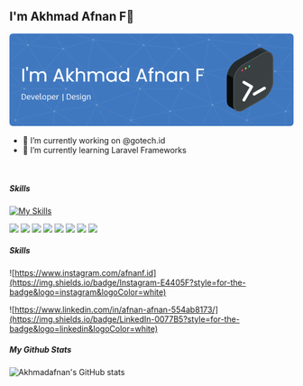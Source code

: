 ## I'm Akhmad Afnan F👋

![akhmadafnan](img\github-header-image.png)

- 🔭 I’m currently working on @gotech.id
- 🌱 I’m currently learning Laravel Frameworks

<br>

##### Skills

[![My Skills](https://skillicons.dev/icons?i=html,css,js,php,laravel&theme=light)](https://skillicons.dev)

<img src="https://img.shields.io/badge/ChatGPT-74aa9c?style=for-the-badge&logo=openai&logoColor=white"  />
<img src="https://img.shields.io/badge/github%20copilot-000000?style=for-the-badge&logo=githubcopilot&logoColor=white"  />
<img src="https://img.shields.io/badge/Canva-%2300C4CC.svg?&style=for-the-badge&logo=Canva&logoColor=white"  />
<img src="https://img.shields.io/badge/Figma-F24E1E?style=for-the-badge&logo=figma&logoColor=white"  />
<img src="https://img.shields.io/badge/Bootstrap-563D7C?style=for-the-badge&logo=bootstrap&logoColor=white"  />
<img src="https://img.shields.io/badge/Codeigniter-EF4223?style=for-the-badge&logo=codeigniter&logoColor=white"  />
<img src="https://img.shields.io/badge/livewire-4e56a6?style=for-the-badge&logo=livewire&logoColor=white"  />
<img src="https://img.shields.io/badge/Tailwind_CSS-38B2AC?style=for-the-badge&logo=tailwind-css&logoColor=white"  />

##### Skills

![https://www.instagram.com/afnanf.id](https://img.shields.io/badge/Instagram-E4405F?style=for-the-badge&logo=instagram&logoColor=white)

![https://www.linkedin.com/in/afnan-afnan-554ab8173/](https://img.shields.io/badge/LinkedIn-0077B5?style=for-the-badge&logo=linkedin&logoColor=white)

##### My Github Stats

![Akhmadafnan's GitHub stats](https://github-readme-stats.vercel.app/api?username=akhmadafnan&show_icons=true&theme=github_dark_dimmed)
